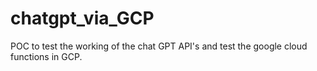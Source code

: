 # chatgpt_via_GCP
POC to test the working of the chat GPT API's and test the google cloud functions in GCP.
